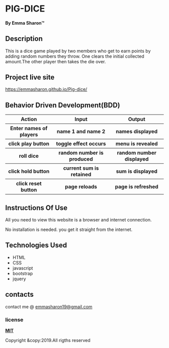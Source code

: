
# PIG-DICE

#### By **Emma Sharon**&trade;

## Description
This is a dice game played by two members who get to earn points by adding random numbers they throw. One clears the initial collected amount.The other player then takes the die over.

## Project live site
https://emmasharon.github.io/Pig-dice/

## Behavior Driven Development(BDD)
<table>
  <tr>
    <th>Action</th>
    <th>Input</th>
    <th>Output</th>
  </tr>
     <tr>
       <th>Enter names of players</th>
       <th>name 1 and name 2</th>
       <th>names displayed</th>
     </tr>
     </tr>
      <tr>
         <th>click play button</th>
         <th>toggle effect occurs</th>
         <th>menu is revealed</th>
      </tr>
      <tr>
         <th>roll dice</th>
         <th>random number is produced</th>
         <th>random number displayed</th>
       </tr>
       <tr>
          <th>click hold button</th>
          <th>current sum is retained</th>
          <th>sum is displayed</th>
        </tr>
       <tr>
          <th>click reset button</th>
          <th>page reloads</th>
          <th>page is refreshed</th>
        </tr>
      </table>

## Instructions Of Use
All you need to view this website is a browser and internet connection.

No installation is needed. you get it straight from the internet.

## Technologies Used
* HTML
* CSS
* javascript
* bootstrap
* jquery

## contacts
contact me @ emmasharon19@gmail.com

### license
**[MIT](https://github.com/Emmasharon/Pig-dice/blob/master/LICENSE)**




Copyright &copy:2019.All rigths reserved
